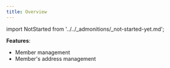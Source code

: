 ```yaml
---
title: Overview
---
```


import NotStarted from '../../_admonitions/_not-started-yet.md';

<NotStarted/>

__Features__: 
- Member management
- Member's address management
